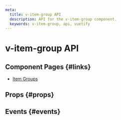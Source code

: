 ```yaml
---
meta:
  title: v-item-group API
  description: API for the v-item-group component.
  keywords: v-item-group, api, vuetify
---
```


# v-item-group API

<entry-ad />

## Component Pages {#links}

- [Item Groups](components/item-groups)

## Props {#props}

<api-section name="v-item-group" section="props" />

## Events {#events}

<api-section name="v-item-group" section="events" />

<backmatter />
